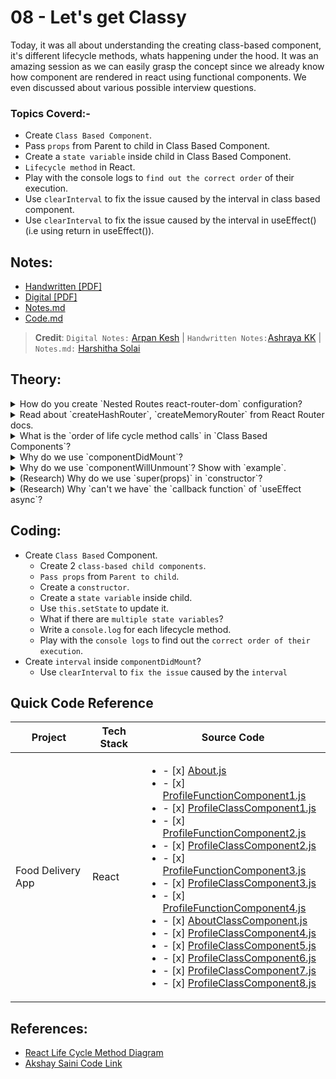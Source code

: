# 08 - Let's get Classy

Today, it was all about understanding the creating class-based component, it's different lifecycle methods, whats happening under the hood. It was an amazing session as we can easily grasp the concept since we already know how component are rendered in react using functional components. We even discussed about various possible interview questions.

### Topics Coverd:-

- Create `Class Based Component`.
- Pass `props` from Parent to child in Class Based Component.
- Create a `state variable` inside child in Class Based Component.
- `Lifecycle method` in React.
- Play with the console logs to `find out the correct order` of their execution.
- Use `clearInterval` to fix the issue caused by the interval in class based component.
- Use `clearInterval` to fix the issue caused by the interval in useEffect() (i.e using return in useEffect()).


## Notes:

- [Handwritten [PDF]](https://github.com/deltanode/react-playground/blob/main/00-React-Notes/Chapter%2008%20-%20Let's%20get%20Classy%20%20-%20HandWritten%20Notes.pdf)
- [Digital [PDF]](https://github.com/deltanode/react-playground/blob/main/00-React-Notes/Chapter%2008%20-%20Let's%20get%20Classy%20-%20Digital%20Notes.pdf)
- [Notes.md](https://github.com/deltanode/react-playground/blob/main/08-Lets-get-classy/notes.md)
- [Code.md](https://github.com/deltanode/react-playground/blob/main/08-Lets-get-classy/code.md)

> **Credit**: `Digital Notes:` [Arpan Kesh](https://www.linkedin.com/in/arpan-kesh-687740194/) | `Handwritten Notes:`[Ashraya KK](https://github.com/Ashrayaa/Namaste-React) | `Notes.md:` [Harshitha Solai](https://github.com/Learn-React-With-Harshi)

## Theory:

<!-- *******************************-->
<details>
<summary>How do you create `Nested Routes react-router-dom` configuration?</summary><br>
<blockquote>

We can create a `Nested Routes` inside a react router configuration as follows:
- First call `createBrowserRouter()` for routing different pages:
  ```
  const router = createBrowserRouter([
     {
        path: "/",                     // show path for routing
        element: <Parent />,           // show component for particular path
        errorElement: <Error />,       // show error component for path is different
        children: [                    // show children component for routing
           {
              path: "/path",
              element: <Child />
           }
        ],
     }
  ])
  ```
- Now we can create a nested routing for `/path` using `children` again as follows:
  ```
  const router = createBrowserRouter([
    {
        path: "/",
        element: <Parent />,
        errorElement: <Error />,
        children: [
           {
              path: "/path",
              element: <Child />,
              children: [              // nested routing for subchild
                 {
                    path: "/child",
                    element: <SubChild />,
                 }
              ],
           }
        ],
     }
  ])
  ```
</blockquote><br>
</details>

<!-- *******************************-->
<details>
<summary>Read about `createHashRouter`, `createMemoryRouter` from React Router docs.</summary><br>
<blockquote>

`createHashRouter` is useful if you are unable to configure your web server to direct all traffic to your React Router application. Instead of using normal URLs, it will use the `hash (#)` portion of the URL to manage the "application URL".
Other than that, it is functionally the same as `createBrowserRouter`.
For more reference [Read more](https://reactrouter.com/en/main/routers/create-hash-router)

`createMemoryRouter` Instead of using the browsers history a memory router manages it's own history stack in memory. It's primarily useful for testing and component development tools like Storybook, but can also be used for running React Router in any non-browser environment.
For more reference [Read more](https://reactrouter.com/en/main/routers/create-memory-router)
</blockquote><br>
</details>

<!-- *******************************-->
<details>
<summary>What is the `order of life cycle method calls` in `Class Based Components`?</summary><br>
<blockquote>

Following is the order of lifecycle methods calls in `Class Based Components`:
  1. constructor()
  2. render ()
  3. componentDidMount()
  4. componentDidUpdate()
  5. componentWillUnmount()

For more reference [React-Lifecycle-methods-Diagram](https://projects.wojtekmaj.pl/react-lifecycle-methods-diagram/)

**More Details**

Class based components are executed in two phases :  `Render phase` & `Commit phase`. 

- `Render phase` is pure and no side effects. It may be paused, restarted or aborted by React (when child component is created for eg). The `constructor()`, `render()` and `componentDidMount()` happens in this phase. 
- In constructor, the props are passed to its parents. 

**These methods are called in the following order**, when an instance of a component is being created and inserted into the DOM:

- `Mounting`: 
   - **constructor**
       - The constructor for a React component is called before it is mounted. When implementing the constructor for a React.Component subclass, you should call super(props) before any other statement. Otherwise, this.props will be undefined in the constructor, which can lead to bugs.
       - Initializing local state by assigning an object to this.state
       - Binding event handler methods to an instance.
       - __NOTE:__ Constructor is the only place where you should assign this.state directly. In all other methods, you need to use this.setState() instead.

   - **componentDidMount()**
       - componentDidMount() is invoked immediately after a component is mounted (inserted into the tree).
       - You may call setState() immediately in componentDidMount() so that it triggers re-render before the browser updates the screen.

- `Updating`: 
   - **componentDidUpdate()**
       - componentDidUpdate() is invoked immediately after updating occurs. This method is not called for the initial render.

- `Unmounting` :
   - **componentWillUnmount()** 
       - componentWillUnmount() is invoked immediately before a component is unmounted and destroyed. Perform any necessary cleanup in this method, such as invalidating timers, canceling network requests, or cleaning up any subscriptions that were created in componentDidMount().
</blockquote><br>
</details>

<!-- *******************************-->
<details>
<summary>Why do we use `componentDidMount`?</summary><br>
<blockquote>

- The `componentDidMount()` method allows us to execute the React code when the component is already placed in the DOM (Document Object Model). 
- This method is called during the Mounting phase of the React Life-cycle i.e after the component is rendered.
- We can run any piece of react code to modify the components. For ex. It's the best place to `make API calls`.

**More Details**

If you need to load data from a remote endpoint, then this is a good place to instantiate the network request. This method is a good place to set up any subscriptions. You may call setState() immediately in componentDidMount(). It will trigger an extra rendering, but it will happen before the browser updates the screen. 
</blockquote><br>
</details>

<!-- *******************************-->
<details>
<summary>Why do we use `componentWillUnmount`? Show with `example`.</summary><br>
<blockquote>

- `componentWillUnmount()` is useful for the cleanup of the application when we switch routes from one place to another. 
- Since we are working with a SPA(Single Page Application) the component process always runs in the background even if we switch to another route. 
- So, it is required to stop those processes before leaving the page. Otherwise. if we revisit the same page, a new process will starts along with the previous process which will affects the browser performance.

**For example**, in Repo class, during `componentDidMount()` a timer is set with an interval of every 1 second to print in console. When the component is unmounted (users moves to a different page), the timer will be running in the background, which we might not even realize and causing huge performance issue. To avoid such situations the cleanup function can be done in componentWillUnmount, in this example `clearInterval`(timer) to clear the timer interval before unmounting Repo component.
</blockquote><br>
</details>

<!-- *******************************-->
<details>
<summary>(Research) Why do we use `super(props)` in `constructor`?</summary><br>
<blockquote>

- `super(props)` is used to inherit the properties and access of variables of the React parent class when we initialize our component.
- super() is used inside constructor of a class to derive the parent's all properties inside the class that extended it. 
- If super() is not used, then `Reference Error : Must call super constructor in derived classes before accessing 'this' or returning from derived constructor` is thrown in the console.
- A component that extends `React.Component` must call the `super()` constructor in the derived class since it’s required to access this context inside the derived class constructor.
- When you try to use props passed on parent to child component in child component using `this.props.name`, it will still work without super(props). Only super() is also enought for accessing props in render method. 
- The main difference between super() and super(props) is the `this.props` is undefined in *child's constructor* in super() but `this.props` contains the passed props if super(props) is used.
</blockquote><br>
</details>

<!-- *******************************-->
<details>
<summary>(Research) Why `can't we have` the `callback function` of `useEffect async`?</summary><br>
<blockquote>

- `useEffect` expects it's callback function to *return nothing* or *return a function* (i.e cleanup function that is called when the component is unmounted). 
- If we make the callback function as `async`, it will return a `promise` and the promise will affect the clean-up function from being called.
- **Solution** to this is, **not** making the callback function async, but creating **another** async function inside callback function of useEffect() 
</blockquote><br>
</details>
<!-- *******************************-->

## Coding:

- Create `Class Based` Component.
  - Create 2 `class-based child components`.
  - `Pass props` from `Parent to child`.
  - Create a `constructor`.
  - Create a `state variable` inside child.
  - Use `this.setState` to update it.
  - What if there are `multiple state variables`?
  - Write a `console.log` for each lifecycle method.
  - Play with the `console logs` to find out the `correct order of their execution`.
- Create `interval` inside `componentDidMount`?
  - Use `clearInterval` to `fix the issue` caused by the `interval`

## Quick Code Reference

| Project | Tech Stack | Source Code |
| --- | --- | --- |
| Food Delivery App | React | <ul><li>- [x] [About.js](./src/components/About.js)</li><li>- [x] [ProfileFunctionComponent1.js](./src/components/ProfileFunctionComponent1.js)</li><li>- [x] [ProfileClassComponent1.js](./src/components/ProfileClassComponent1.js)</li><li>- [x] [ProfileFunctionComponent2.js](./src/components/ProfileFunctionComponent2.js)</li><li>- [x] [ProfileClassComponent2.js](./src/components/ProfileClassComponent2.js)</li><li>- [x] [ProfileFunctionComponent3.js](./src/components/ProfileFunctionComponent3.js)</li><li>- [x] [ProfileClassComponent3.js](./src/components/ProfileClassComponent3.js)</li><li>- [x] [ProfileFunctionComponent4.js](./src/components/ProfileFunctionComponent4.js)</li><li>- [x] [AboutClassComponent.js](./src/components/AboutClassComponent.js)</li><li>- [x] [ProfileClassComponent4.js](./src/components/ProfileClassComponent4.js)</li><li>- [x] [ProfileClassComponent5.js](./src/components/ProfileClassComponent5.js)</li><li>- [x] [ProfileClassComponent6.js](./src/components/ProfileClassComponent6.js)</li><li>- [x] [ProfileClassComponent7.js](./src/components/ProfileClassComponent7.js)</li><li>- [x] [ProfileClassComponent8.js](./src/components/ProfileClassComponent8.js)</li></ul> |

## References:

- [React Life Cycle Method Diagram](https://projects.wojtekmaj.pl/react-lifecycle-methods-diagram/)
- [Akshay Saini Code Link](https://bitbucket.org/namastedev/namaste-react-live/src/master/)

